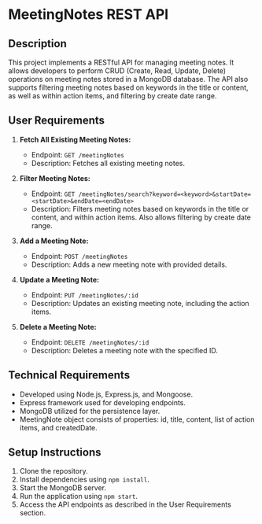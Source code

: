 # MeetingNotes REST API

## Description
This project implements a RESTful API for managing meeting notes. It allows developers to perform CRUD (Create, Read, Update, Delete) operations on meeting notes stored in a MongoDB database. The API also supports filtering meeting notes based on keywords in the title or content, as well as within action items, and filtering by create date range.

## User Requirements
1. **Fetch All Existing Meeting Notes:**
   - Endpoint: `GET /meetingNotes`
   - Description: Fetches all existing meeting notes.
   
2. **Filter Meeting Notes:**
   - Endpoint: `GET /meetingNotes/search?keyword=<keyword>&startDate=<startDate>&endDate=<endDate>`
   - Description: Filters meeting notes based on keywords in the title or content, and within action items. Also allows filtering by create date range.

3. **Add a Meeting Note:**
   - Endpoint: `POST /meetingNotes`
   - Description: Adds a new meeting note with provided details.

4. **Update a Meeting Note:**
   - Endpoint: `PUT /meetingNotes/:id`
   - Description: Updates an existing meeting note, including the action items.

5. **Delete a Meeting Note:**
   - Endpoint: `DELETE /meetingNotes/:id`
   - Description: Deletes a meeting note with the specified ID.

## Technical Requirements
- Developed using Node.js, Express.js, and Mongoose.
- Express framework used for developing endpoints.
- MongoDB utilized for the persistence layer.
- MeetingNote object consists of properties: id, title, content, list of action items, and createdDate.

## Setup Instructions
1. Clone the repository.
2. Install dependencies using `npm install`.
3. Start the MongoDB server.
4. Run the application using `npm start`.
5. Access the API endpoints as described in the User Requirements section.


